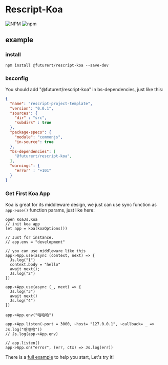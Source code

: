 # Rescript-Koa
![NPM](https://img.shields.io/npm/l/@futurert/rescript-koa) ![npm](https://img.shields.io/npm/v/@futurert/rescript-koa)
## example

### install

```shell
npm install @futurert/rescript-koa --save-dev
```

### bsconfig

You should add "@futurert/rescript-koa" in bs-dependencies, just like this:
```json
{
  "name": "rescript-project-template",
  "version": "0.0.1",
  "sources": {
    "dir" : "src",
    "subdirs" : true
  },
  "package-specs": {
    "module": "commonjs",
    "in-source": true
  },
  "bs-dependencies": [
    "@futurert/rescript-koa",
  ],
  "warnings": {
    "error" : "+101"
  }
}
```

### Get First Koa App

Koa is great for its middleware design, we just can use sync function as `app->use()` function params, just like here:

```rescript
open KoaJs.Koa
// init koa app
let app = koa(koaOptions())

// Just for instance.
// app.env = "development"

// you can use middleware like this
app->App.use(async (context, next) => {
  Js.log("1")
  context.body = "hello"
  await next();
  Js.log("2")
})

app->App.use(async (_, next) => {
  Js.log("3")
  await next()
  Js.log("4")
})

app->App.env("哈哈哈")

app->App.listen(~port = 3000, ~host= "127.0.0.1", ~callback= _ => Js.log("哈哈哈"))
// Js.log(app->App.env) 

// app.listen()
app->App.on("error", (err, ctx) => Js.log(err))
```

There is a [full example](./examples//index.res) to help you start, Let's try it!
